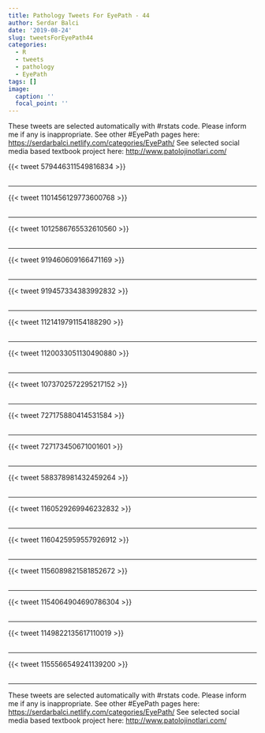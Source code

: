 ```yaml
---
title: Pathology Tweets For EyePath - 44
author: Serdar Balci
date: '2019-08-24'
slug: tweetsForEyePath44
categories:
  - R
  - tweets
  - pathology
  - EyePath
tags: []
image:
  caption: ''
  focal_point: ''
---
```



These tweets are selected automatically with #rstats code. Please inform me if any is inappropriate.
See other #EyePath pages here: https://serdarbalci.netlify.com/categories/EyePath/ 
See selected social media based textbook project here: http://www.patolojinotlari.com/

{{< tweet 579446311549816834 >}}
<br>
<br>
<hr>
{{< tweet 1101456129773600768 >}}
<br>
<br>
<hr>
{{< tweet 1012586765532610560 >}}
<br>
<br>
<hr>
{{< tweet 919460609166471169 >}}
<br>
<br>
<hr>
{{< tweet 919457334383992832 >}}
<br>
<br>
<hr>
{{< tweet 1121419791154188290 >}}
<br>
<br>
<hr>
{{< tweet 1120033051130490880 >}}
<br>
<br>
<hr>
{{< tweet 1073702572295217152 >}}
<br>
<br>
<hr>
{{< tweet 727175880414531584 >}}
<br>
<br>
<hr>
{{< tweet 727173450671001601 >}}
<br>
<br>
<hr>
{{< tweet 588378981432459264 >}}
<br>
<br>
<hr>
{{< tweet 1160529269946232832 >}}
<br>
<br>
<hr>
{{< tweet 1160425959557926912 >}}
<br>
<br>
<hr>
{{< tweet 1156089821581852672 >}}
<br>
<br>
<hr>
{{< tweet 1154064904690786304 >}}
<br>
<br>
<hr>
{{< tweet 1149822135617110019 >}}
<br>
<br>
<hr>
{{< tweet 1155566549241139200 >}}
<br>
<br>
<hr>


These tweets are selected automatically with #rstats code. Please inform me if any is inappropriate.
See other #EyePath pages here: https://serdarbalci.netlify.com/categories/EyePath/ 
See selected social media based textbook project here: http://www.patolojinotlari.com/
